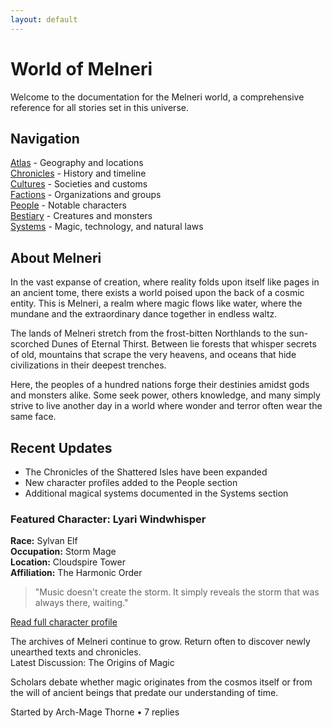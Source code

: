```yaml
---
layout: default
---
```


# World of Melneri

Welcome to the documentation for the Melneri world, a comprehensive reference for all stories set in this universe.

<div class="navigation-section">
  <h2 class="navigation-title">Navigation</h2>
  <div>
    <a href="{{ site.baseurl }}/atlas/">Atlas</a> - Geography and locations<br>
    <a href="{{ site.baseurl }}/chronicles/">Chronicles</a> - History and timeline<br>
    <a href="{{ site.baseurl }}/cultures/">Cultures</a> - Societies and customs<br>
    <a href="{{ site.baseurl }}/factions/">Factions</a> - Organizations and groups<br>
    <a href="{{ site.baseurl }}/people/">People</a> - Notable characters<br>
    <a href="{{ site.baseurl }}/bestiary/">Bestiary</a> - Creatures and monsters<br>
    <a href="{{ site.baseurl }}/systems/">Systems</a> - Magic, technology, and natural laws
  </div>
</div>

<div id="about-melneri">
  <h2>About Melneri</h2>

  <p>In the vast expanse of creation, where reality folds upon itself like pages in an ancient tome, there exists a world poised upon the back of a cosmic entity. This is Melneri, a realm where magic flows like water, where the mundane and the extraordinary dance together in endless waltz.</p>

  <p>The lands of Melneri stretch from the frost-bitten Northlands to the sun-scorched Dunes of Eternal Thirst. Between lie forests that whisper secrets of old, mountains that scrape the very heavens, and oceans that hide civilizations in their deepest trenches.</p>

  <p>Here, the peoples of a hundred nations forge their destinies amidst gods and monsters alike. Some seek power, others knowledge, and many simply strive to live another day in a world where wonder and terror often wear the same face.</p>
</div>

<div class="fantasy-separator"></div>

## Recent Updates

* The Chronicles of the Shattered Isles have been expanded
* New character profiles added to the People section
* Additional magical systems documented in the Systems section

<div class="character-box">
  <h3>Featured Character: Lyari Windwhisper</h3>
  <p><strong>Race:</strong> Sylvan Elf<br>
  <strong>Occupation:</strong> Storm Mage<br>
  <strong>Location:</strong> Cloudspire Tower<br>
  <strong>Affiliation:</strong> The Harmonic Order</p>
  
  <blockquote>"Music doesn't create the storm. It simply reveals the storm that was always there, waiting."</blockquote>
  
  <p><a href="{{ site.baseurl }}/people/lyari-windwhisper/">Read full character profile</a></p>
</div>

<div class="parchment-note">
  The archives of Melneri continue to grow. Return often to discover newly unearthed texts and chronicles.
</div>

<div class="forum-thread">
  <div class="thread-header">
    Latest Discussion: The Origins of Magic
  </div>
  <div class="thread-content">
    <p>Scholars debate whether magic originates from the cosmos itself or from the will of ancient beings that predate our understanding of time.</p>
  </div>
  <div class="thread-footer">
    Started by Arch-Mage Thorne • 7 replies
  </div>
</div>